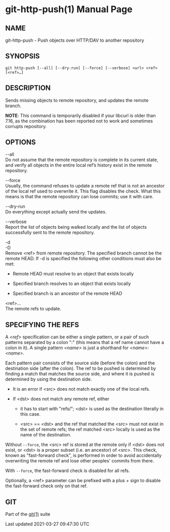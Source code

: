 git-http-push(1) Manual Page
============================

NAME
----

git-http-push - Push objects over HTTP/DAV to another repository

SYNOPSIS
--------

    git http-push [--all] [--dry-run] [--force] [--verbose] <url> <ref> [<ref>…​]

DESCRIPTION
-----------

Sends missing objects to remote repository, and updates the remote branch.

**NOTE**: This command is temporarily disabled if your libcurl is older than 7.16, as the combination has been reported not to work and sometimes corrupts repository.

OPTIONS
-------

--all  
Do not assume that the remote repository is complete in its current state, and verify all objects in the entire local ref’s history exist in the remote repository.

--force  
Usually, the command refuses to update a remote ref that is not an ancestor of the local ref used to overwrite it. This flag disables the check. What this means is that the remote repository can lose commits; use it with care.

--dry-run  
Do everything except actually send the updates.

--verbose  
Report the list of objects being walked locally and the list of objects successfully sent to the remote repository.

-d  
-D  
Remove &lt;ref&gt; from remote repository. The specified branch cannot be the remote HEAD. If -d is specified the following other conditions must also be met:

-   Remote HEAD must resolve to an object that exists locally

-   Specified branch resolves to an object that exists locally

-   Specified branch is an ancestor of the remote HEAD

&lt;ref&gt;…​  
The remote refs to update.

SPECIFYING THE REFS
-------------------

A *&lt;ref&gt;* specification can be either a single pattern, or a pair of such patterns separated by a colon ":" (this means that a ref name cannot have a colon in it). A single pattern *&lt;name&gt;* is just a shorthand for *&lt;name&gt;:&lt;name&gt;*.

Each pattern pair consists of the source side (before the colon) and the destination side (after the colon). The ref to be pushed is determined by finding a match that matches the source side, and where it is pushed is determined by using the destination side.

-   It is an error if &lt;src&gt; does not match exactly one of the local refs.

-   If &lt;dst&gt; does not match any remote ref, either

    -   it has to start with "refs/"; &lt;dst&gt; is used as the destination literally in this case.

    -   &lt;src&gt; == &lt;dst&gt; and the ref that matched the &lt;src&gt; must not exist in the set of remote refs; the ref matched &lt;src&gt; locally is used as the name of the destination.

Without `--force`, the &lt;src&gt; ref is stored at the remote only if &lt;dst&gt; does not exist, or &lt;dst&gt; is a proper subset (i.e. an ancestor) of &lt;src&gt;. This check, known as "fast-forward check", is performed in order to avoid accidentally overwriting the remote ref and lose other peoples' commits from there.

With `--force`, the fast-forward check is disabled for all refs.

Optionally, a &lt;ref&gt; parameter can be prefixed with a plus *+* sign to disable the fast-forward check only on that ref.

GIT
---

Part of the [git(1)](git.html) suite

Last updated 2021-03-27 09:47:30 UTC
